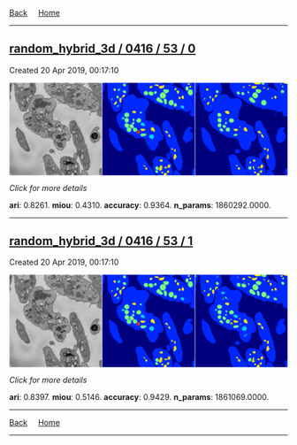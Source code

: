 
[Back](..)&nbsp;&nbsp;&nbsp;&nbsp;&nbsp;[Home](https://leapmanlab.github.io/snapshots)

---

<div class="summary"><a href="0"><h2>random_hybrid_3d / 0416 / 53 / 0</h2></a><p>Created 20 Apr 2019, 00:17:10
</p><a href="0"><img src="0/media/summary.png" align="center"></a><p>
<i>Click for more details</i>
</p></div>

**ari**: 0.8261. **miou**: 0.4310. **accuracy**: 0.9364. **n_params**: 1860292.0000. 

---

<div class="summary"><a href="1"><h2>random_hybrid_3d / 0416 / 53 / 1</h2></a><p>Created 20 Apr 2019, 00:17:10
</p><a href="1"><img src="1/media/summary.png" align="center"></a><p>
<i>Click for more details</i>
</p></div>

**ari**: 0.8397. **miou**: 0.5146. **accuracy**: 0.9429. **n_params**: 1861069.0000. 

---

[Back](..)&nbsp;&nbsp;&nbsp;&nbsp;&nbsp;[Home](https://leapmanlab.github.io/snapshots)

---